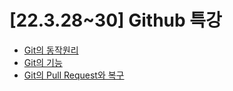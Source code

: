# [22.3.28~30] Github 특강

- [Git의 동작원리](https://github.com/wjsrlahrlco1998/TIL/Basic_github/Basic_github_1.md)
- [Git의 기능](https://github.com/wjsrlahrlco1998/TIL/Basic_github/Basic_github_2.md)
- [Git의 Pull Request와 복구](https://github.com/wjsrlahrlco1998/TIL/Basic_github/Basic_github_3.md)